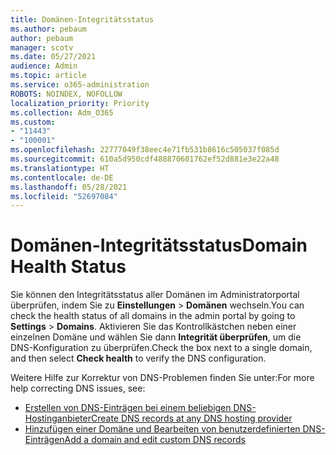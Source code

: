 ```yaml
---
title: Domänen-Integritätsstatus
ms.author: pebaum
author: pebaum
manager: scotv
ms.date: 05/27/2021
audience: Admin
ms.topic: article
ms.service: o365-administration
ROBOTS: NOINDEX, NOFOLLOW
localization_priority: Priority
ms.collection: Adm_O365
ms.custom:
- "11443"
- "100001"
ms.openlocfilehash: 22777049f38eec4e71fb531b8616c505037f085d
ms.sourcegitcommit: 610a5d950cdf488870601762ef52d881e3e22a48
ms.translationtype: HT
ms.contentlocale: de-DE
ms.lasthandoff: 05/28/2021
ms.locfileid: "52697084"
---
```

# <a name="domain-health-status"></a><span data-ttu-id="37616-102">Domänen-Integritätsstatus</span><span class="sxs-lookup"><span data-stu-id="37616-102">Domain Health Status</span></span>

<span data-ttu-id="37616-103">Sie können den Integritätsstatus aller Domänen im Administratorportal überprüfen, indem Sie zu **Einstellungen** > **Domänen** wechseln.</span><span class="sxs-lookup"><span data-stu-id="37616-103">You can check the health status of all domains in the admin portal by going to **Settings** > **Domains**.</span></span>
<span data-ttu-id="37616-104">Aktivieren Sie das Kontrollkästchen neben einer einzelnen Domäne und wählen Sie dann **Integrität überprüfen**, um die DNS-Konfiguration zu überprüfen.</span><span class="sxs-lookup"><span data-stu-id="37616-104">Check the box next to a single domain, and then select **Check health** to verify the DNS configuration.</span></span>

<span data-ttu-id="37616-105">Weitere Hilfe zur Korrektur von DNS-Problemen finden Sie unter:</span><span class="sxs-lookup"><span data-stu-id="37616-105">For more help correcting DNS issues, see:</span></span>

- [<span data-ttu-id="37616-106">Erstellen von DNS-Einträgen bei einem beliebigen DNS-Hostinganbieter</span><span class="sxs-lookup"><span data-stu-id="37616-106">Create DNS records at any DNS hosting provider</span></span>](/microsoft-365/admin/get-help-with-domains/create-dns-records-at-any-dns-hosting-provider)
- [<span data-ttu-id="37616-107">Hinzufügen einer Domäne und Bearbeiten von benutzerdefinierten DNS-Einträgen</span><span class="sxs-lookup"><span data-stu-id="37616-107">Add a domain and edit custom DNS records</span></span>](/microsoft-365/admin/setup/add-domain)